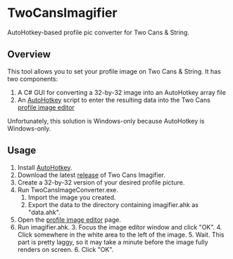 # TwoCansImagifier
AutoHotkey-based profile pic converter for Two Cans & String.

## Overview

This tool allows you to set your profile image on Two Cans & String. It has two components:
1) A C# GUI for converting a 32-by-32 image into an AutoHotkey array file
2) An [AutoHotkey](https://autohotkey.com/) script to enter the resulting data into the Two Cans [profile image editor](https://twocansandstring.com/profile/draw)

Unfortunately, this solution is Windows-only because AutoHotkey is Windows-only.

## Usage

1. Install [AutoHotkey](https://autohotkey.com/).
2. Download the latest [release](https://github.com/jonathansharman/TwoCansImagifier/releases) of Two Cans Imagifier.
2. Create a 32-by-32 version of your desired profile picture.
3. Run TwoCansImageConverter.exe.
	1. Import the image you created.
	2. Export the data to the directory containing imagifier.ahk as "data.ahk".
3. Open the [profile image editor](https://twocansandstring.com/profile/draw) page.
4. Run imagifier.ahk.
	3. Focus the image editor window and click "OK".
	4. Click somewhere in the white area to the left of the image.
	5. Wait. This part is pretty laggy, so it may take a minute before the image fully renders on screen.
	6. Click "OK".
